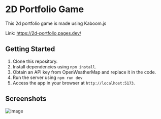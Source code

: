 # 2D Portfolio Game

This 2d portfolio game is made using Kaboom.js 

Link: https://2d-portfolio.pages.dev/

## Getting Started
1. Clone this repository.
2. Install dependencies using `npm install`.
3. Obtain an API key from OpenWeatherMap and replace it in the code.
4. Run the server using `npm run dev`
5. Access the app in your browser at `http://localhost:5173`.

## Screenshots
![image](https://github.com/Kingsky1t/2d-portfolio-game/assets/79399986/b2e10c40-1416-47dd-b9a8-2d4f4d209ba6)
